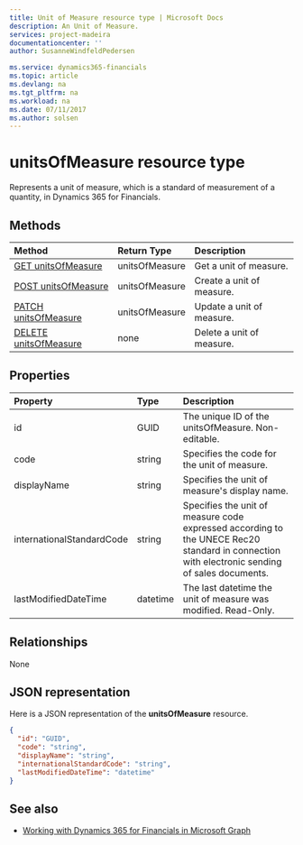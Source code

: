 ```yaml
---
title: Unit of Measure resource type | Microsoft Docs
description: An Unit of Measure.
services: project-madeira
documentationcenter: ''
author: SusanneWindfeldPedersen

ms.service: dynamics365-financials
ms.topic: article
ms.devlang: na
ms.tgt_pltfrm: na
ms.workload: na
ms.date: 07/11/2017
ms.author: solsen
---
```


# unitsOfMeasure resource type

Represents a unit of measure, which is a standard of measurement of a quantity, in Dynamics 365 for Financials.

## Methods

| Method       | Return Type  |Description|
|:---------------|:--------|:----------|
|[GET unitsOfMeasure](../api/dynamics_get_unitsofmeasure.md)|unitsOfMeasure|Get a unit of measure.|
|[POST unitsOfMeasure](../api/dynamics_create_unitsofmeasure.md)|unitsOfMeasure|Create a unit of measure.|
|[PATCH unitsOfMeasure](../api/dynamics_update_unitsofmeasure.md)|unitsOfMeasure|Update a unit of measure.|
|[DELETE unitsOfMeasure](../api/dynamics_delete_unitsofmeasure.md)|none|Delete a unit of measure.|

## Properties
| Property	   | Type	|Description|
|:---------------|:--------|:----------|
|id|GUID|The unique ID of the unitsOfMeasure. Non-editable.|
|code|string|Specifies the code for the unit of measure.|
|displayName|string|Specifies the unit of measure's display name.|
|internationalStandardCode|string|Specifies the unit of measure code expressed according to the UNECE Rec20 standard in connection with electronic sending of sales documents.|
|lastModifiedDateTime|datetime|The last datetime the unit of measure was modified. Read-Only.|  


## Relationships
None

## JSON representation

Here is a JSON representation of the **unitsOfMeasure** resource.

```json
{
  "id": "GUID",
  "code": "string",
  "displayName": "string",
  "internationalStandardCode": "string",
  "lastModifiedDateTime": "datetime"
}

```

## See also

- [Working with Dynamics 365 for Financials in Microsoft Graph](../resources/dynamics_overview.md) 

